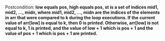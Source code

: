 Postcondition: **low equals pos, high equals pos, st is a set of indices mid1, mid2, ..., midn, where mid1, mid2, ..., midn are the indices of the elements in arr that were compared to k during the loop executions. If the current value of arr[low] is equal to k, then 0 is printed. Otherwise, arr[low] is not equal to k, 1 is printed, and the value of low + 1 which is pos + 1 and the value of pos + 1 which is pos + 1 are printed.**